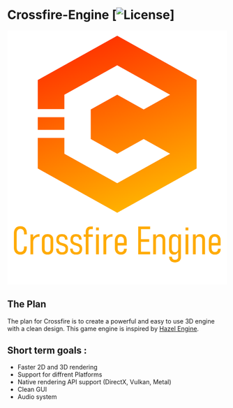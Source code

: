 # Crossfire-Engine [![License](https://img.shields.io/github/license/xdAbitur/Crossfire-Engine.svg)]

![Crossfire-Engine](/Resources/Branding-Logo.png)

## The Plan

The plan for Crossfire is to create a powerful and easy to use 3D engine with a clean design. This game engine is inspired by [Hazel Engine](https://github.com/TheCherno/Hazel "Hazel Github").

## Short term goals :

- Faster 2D and 3D rendering
- Support for diffrent Platforms
- Native rendering API support (DirectX, Vulkan, Metal)
- Clean GUI
- Audio system
